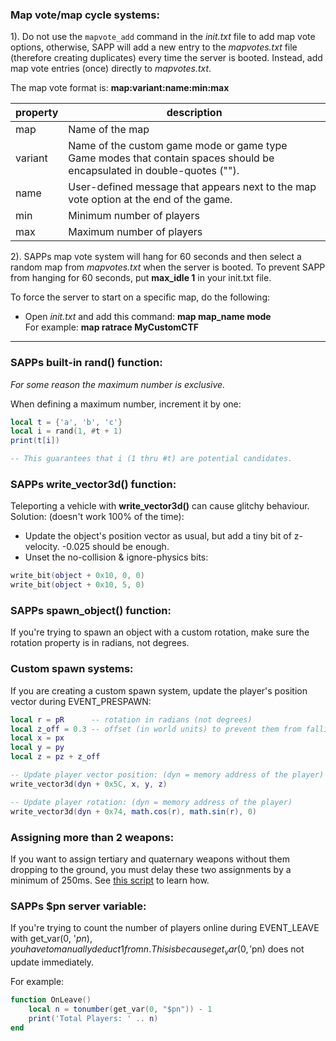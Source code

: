 ### Map vote/map cycle systems:

1). Do not use the `mapvote_add` command in the _init.txt_ file to add map vote options, otherwise, SAPP will add a new entry to the _mapvotes.txt_ file (therefore creating duplicates) every time the server is booted. Instead, add map vote entries (once) directly to _mapvotes.txt_.

The map vote format is: **map:variant:name:min:max**

| property | description                                                                                                                |
|----------|----------------------------------------------------------------------------------------------------------------------------|
| map      | Name of the map                                                                                                            |
| variant  | Name of the custom game mode or game type<br/>Game modes that contain spaces should be encapsulated in double-quotes (""). |
| name     | User-defined message that appears next to the map vote option at the end of the game.                                      |
| min      | Minimum number of players                                                                                                  |
| max      | Maximum number of players                                                                                                  |

2). SAPPs map vote system will hang for 60 seconds and then select a random map from _mapvotes.txt_ when the server is booted. To prevent SAPP from hanging for 60 seconds, put **max_idle 1** in your init.txt file.

To force the server to start on a specific map, do the following:
- Open _init.txt_ and add this command: **map map_name mode**<br/>
  For example: **map ratrace MyCustomCTF**

----

### SAPPs built-in rand() function:
_For some reason the maximum number is exclusive._

When defining a maximum number, increment it by one:
```lua
local t = {'a', 'b', 'c'}
local i = rand(1, #t + 1)
print(t[i])

-- This guarantees that i (1 thru #t) are potential candidates.
```

### SAPPs **write_vector3d()** function:
Teleporting a vehicle with **write_vector3d()** can cause glitchy behaviour.
Solution: (doesn't work 100% of the time):
- Update the object's position vector as usual, but add a tiny bit of z-velocity. -0.025 should be enough.
- Unset the no-collision & ignore-physics bits:
```lua
write_bit(object + 0x10, 0, 0)
write_bit(object + 0x10, 5, 0)
```

### SAPPs **spawn_object()** function:
If you're trying to spawn an object with a custom rotation, make sure the rotation property is in radians, not degrees.

### Custom spawn systems:
If you are creating a custom spawn system, update the player's position vector during EVENT_PRESPAWN:
```lua
local r = pR      -- rotation in radians (not degrees)
local z_off = 0.3 -- offset (in world units) to prevent them from falling thru the map.
local x = px
local y = py
local z = pz + z_off

-- Update player vector position: (dyn = memory address of the player)
write_vector3d(dyn + 0x5C, x, y, z)

-- Update player rotation: (dyn = memory address of the player)
write_vector3d(dyn + 0x74, math.cos(r), math.sin(r), 0)
```


### Assigning more than 2 weapons:
If you want to assign tertiary and quaternary weapons without them dropping to the ground, you must delay these two assignments by a minimum of 250ms.
See [this script](https://github.com/Chalwk77/HALO-SCRIPT-PROJECTS/blob/master/Miscellaneous/4-weapons%20(example%20script).lua) to learn how.


### SAPPs **$pn** server variable:
If you're trying to count the number of players online during EVENT_LEAVE with get_var(0, '$pn), you have to manually deduct 1 from n.
This is because get_var(0, '$pn) does not update immediately.

For example:
```lua
function OnLeave()
    local n = tonumber(get_var(0, "$pn")) - 1
    print('Total Players: ' .. n)
end
```